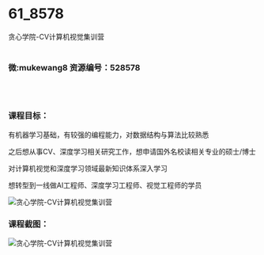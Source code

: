 # 61_8578
贪心学院-CV计算机视觉集训营
<br/></br>
<h3>微:mukewang8 资源编号：528578</h3>
<br/></br>
<h3>课程目标：</h3>
<p>有机器学习基础，有较强的编程能力，对数据结构与算法比较熟悉</p>
<p>之后想从事CV、深度学习相关研究工作，想申请国外名校读相关专业的硕士/博士</p>
<p>对<a title="查看与 计算机视觉 相关的文章" target="_blank">计算机视觉</a>和深度学习领域最新知识体系深入学习</p>
<p>想转型到一线做AI工程师、深度学习工程师、视觉工程师的学员</p>
<p><img src="https://www.ko996.com/wp-content/uploads/img/2019/11/2-50-300x99.png" alt="贪心学院-CV计算机视觉集训营"></p>
<h3>课程截图：</h3>
<p><img src="https://www.ko996.com/wp-content/uploads/img/2019/11/1-63.png" alt="贪心学院-CV计算机视觉集训营"></p>
